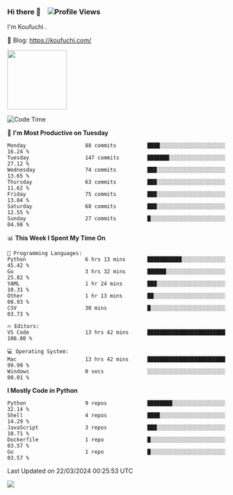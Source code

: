 ### Hi there 👋 &nbsp;&nbsp; ![Profile Views](https://komarev.com/ghpvc/?username=Koufuchi&base=200)

I'm Koufuchi . 

📔 Blog: <https://koufuchi.com/>

<img align="" height="137px" src="https://github-readme-stats-seven-nu-30.vercel.app/api?username=Koufuchi&hide=issues,contribs&show_icons=true&line_height=21&theme=radical&locale=en" />
<!-- <img align="" height="137px" src="https://github-readme-stats-seven-nu-30.vercel.app/api/top-langs/?username=Koufuchi&layout=compact&hide=blade,html,css,pug,scss&theme=radical&locale=en" /> -->

<!--START_SECTION:waka-->
![Code Time](http://img.shields.io/badge/Code%20Time-472%20hrs%2022%20mins-blue)

📅 **I'm Most Productive on Tuesday** 

```text
Monday                   88 commits          ████░░░░░░░░░░░░░░░░░░░░░   16.24 % 
Tuesday                  147 commits         ███████░░░░░░░░░░░░░░░░░░   27.12 % 
Wednesday                74 commits          ███░░░░░░░░░░░░░░░░░░░░░░   13.65 % 
Thursday                 63 commits          ███░░░░░░░░░░░░░░░░░░░░░░   11.62 % 
Friday                   75 commits          ███░░░░░░░░░░░░░░░░░░░░░░   13.84 % 
Saturday                 68 commits          ███░░░░░░░░░░░░░░░░░░░░░░   12.55 % 
Sunday                   27 commits          █░░░░░░░░░░░░░░░░░░░░░░░░   04.98 % 
```


📊 **This Week I Spent My Time On** 

```text
💬 Programming Languages: 
Python                   6 hrs 13 mins       ███████████░░░░░░░░░░░░░░   45.42 % 
Go                       3 hrs 32 mins       ██████░░░░░░░░░░░░░░░░░░░   25.82 % 
YAML                     1 hr 24 mins        ███░░░░░░░░░░░░░░░░░░░░░░   10.31 % 
Other                    1 hr 13 mins        ██░░░░░░░░░░░░░░░░░░░░░░░   08.93 % 
CSV                      30 mins             █░░░░░░░░░░░░░░░░░░░░░░░░   03.73 % 

🔥 Editors: 
VS Code                  13 hrs 42 mins      █████████████████████████   100.00 % 

💻 Operating System: 
Mac                      13 hrs 42 mins      █████████████████████████   99.99 % 
Windows                  0 secs              ░░░░░░░░░░░░░░░░░░░░░░░░░   00.01 % 
```

**I Mostly Code in Python** 

```text
Python                   9 repos             ████████░░░░░░░░░░░░░░░░░   32.14 % 
Shell                    4 repos             ████░░░░░░░░░░░░░░░░░░░░░   14.29 % 
JavaScript               3 repos             ███░░░░░░░░░░░░░░░░░░░░░░   10.71 % 
Dockerfile               1 repo              █░░░░░░░░░░░░░░░░░░░░░░░░   03.57 % 
Go                       1 repo              █░░░░░░░░░░░░░░░░░░░░░░░░   03.57 % 
```




 Last Updated on 22/03/2024 00:25:53 UTC
<!--END_SECTION:waka-->

![](https://hit.yhype.me/github/profile?user_id=46078832)
